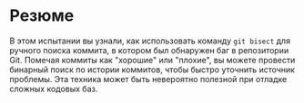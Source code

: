 # Резюме

В этом испытании вы узнали, как использовать команду `git bisect` для ручного поиска коммита, в котором был обнаружен баг в репозитории Git. Помечая коммиты как "хорошие" или "плохие", вы можете провести бинарный поиск по истории коммитов, чтобы быстро уточнить источник проблемы. Эта техника может быть невероятно полезной при отладке сложных кодовых баз.
